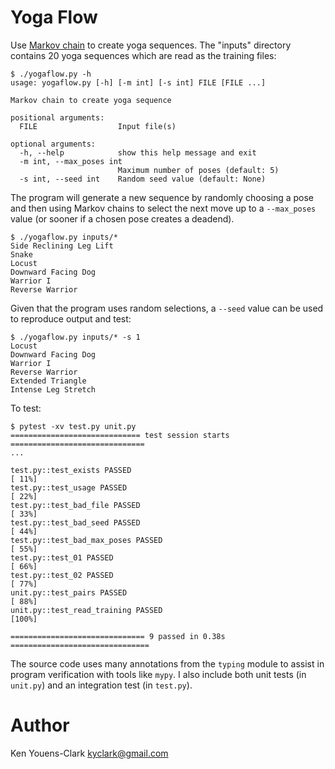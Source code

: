# Yoga Flow

Use [Markov chain](https://en.wikipedia.org/wiki/Markov_chain) to create yoga sequences.
The "inputs" directory contains 20 yoga sequences which are read as the training files:

```
$ ./yogaflow.py -h
usage: yogaflow.py [-h] [-m int] [-s int] FILE [FILE ...]

Markov chain to create yoga sequence

positional arguments:
  FILE                  Input file(s)

optional arguments:
  -h, --help            show this help message and exit
  -m int, --max_poses int
                        Maximum number of poses (default: 5)
  -s int, --seed int    Random seed value (default: None)
```

The program will generate a new sequence by randomly choosing a pose and then using Markov chains to select the next move up to a `--max_poses` value (or sooner if a chosen pose creates a deadend).

```
$ ./yogaflow.py inputs/*
Side Reclining Leg Lift
Snake
Locust
Downward Facing Dog
Warrior I
Reverse Warrior
```

Given that the program uses random selections, a `--seed` value can be used to reproduce output and test:

```
$ ./yogaflow.py inputs/* -s 1
Locust
Downward Facing Dog
Warrior I
Reverse Warrior
Extended Triangle
Intense Leg Stretch
```

To test:

```
$ pytest -xv test.py unit.py
============================= test session starts ==============================
...

test.py::test_exists PASSED                                              [ 11%]
test.py::test_usage PASSED                                               [ 22%]
test.py::test_bad_file PASSED                                            [ 33%]
test.py::test_bad_seed PASSED                                            [ 44%]
test.py::test_bad_max_poses PASSED                                       [ 55%]
test.py::test_01 PASSED                                                  [ 66%]
test.py::test_02 PASSED                                                  [ 77%]
unit.py::test_pairs PASSED                                               [ 88%]
unit.py::test_read_training PASSED                                       [100%]

============================== 9 passed in 0.38s ===============================
```

The source code uses many annotations from the `typing` module to assist in program verification with tools like `mypy`.
I also include both unit tests (in `unit.py`) and an integration test (in `test.py`).

# Author

Ken Youens-Clark <kyclark@gmail.com>
